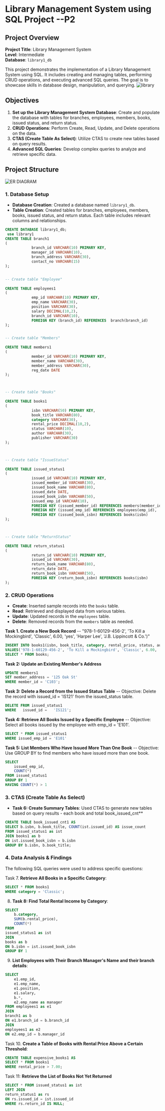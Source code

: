 # Library Management System using SQL Project --P2

## Project Overview

**Project Title**: Library Management System  
**Level**: Intermediate  
**Database**: `library1_db`

This project demonstrates the implementation of a Library Management System using SQL. It includes creating and managing tables, performing CRUD operations, and executing advanced SQL queries. The goal is to showcase skills in database design, manipulation, and querying.
 ![library](https://t3.ftcdn.net/jpg/02/66/01/52/360_F_266015225_sIO1nQowwDbk8SxmW6VzKyC2a4rqrNca.jpg)
 

## Objectives

1. **Set up the Library Management System Database**: Create and populate the database with tables for branches, employees, members, books, issued status, and return status.
2. **CRUD Operations**: Perform Create, Read, Update, and Delete operations on the data.
3. **CTAS (Create Table As Select)**: Utilize CTAS to create new tables based on query results.
4. **Advanced SQL Queries**: Develop complex queries to analyze and retrieve specific data.

## Project Structure

![ER DIAGRAM](<img width="709" height="1001" alt="ER diagram" src="https://github.com/user-attachments/assets/c38ef8d2-6b01-4a07-8d99-e19369e7c5ec" />
)

### 1. Database Setup
 

- **Database Creation**: Created a database named `library1_db`.
- **Table Creation**: Created tables for branches, employees, members, books, issued status, and return status. Each table includes relevant columns and relationships.

```sql
CREATE DATABASE library1_db;
 use library1 
CREATE TABLE branch1
(
            branch_id VARCHAR(10) PRIMARY KEY,
            manager_id VARCHAR(10),
            branch_address VARCHAR(30),
            contact_no VARCHAR(15)
);


-- Create table "Employee"
 
CREATE TABLE employees1
(
            emp_id VARCHAR(10) PRIMARY KEY,
            emp_name VARCHAR(30),
            position VARCHAR(30),
            salary DECIMAL(10,2),
            branch_id VARCHAR(10),
            FOREIGN KEY (branch_id) REFERENCES  branch(branch_id)
);


-- Create table "Members"
 
CREATE TABLE members1
(
            member_id VARCHAR(10) PRIMARY KEY,
            member_name VARCHAR(30),
            member_address VARCHAR(30),
            reg_date DATE
);



-- Create table "Books"
 
CREATE TABLE books1
(
            isbn VARCHAR(50) PRIMARY KEY,
            book_title VARCHAR(80),
            category VARCHAR(30),
            rental_price DECIMAL(10,2),
            status VARCHAR(10),
            author VARCHAR(30),
            publisher VARCHAR(30)
);



-- Create table "IssueStatus"
 
CREATE TABLE issued_status1
(
            issued_id VARCHAR(10) PRIMARY KEY,
            issued_member_id VARCHAR(30),
            issued_book_name VARCHAR(80),
            issued_date DATE,
            issued_book_isbn VARCHAR(50),
            issued_emp_id VARCHAR(10),
            FOREIGN KEY (issued_member_id) REFERENCES members(member_id),
            FOREIGN KEY (issued_emp_id) REFERENCES employees(emp_id),
            FOREIGN KEY (issued_book_isbn) REFERENCES books(isbn) 
);



-- Create table "ReturnStatus"
 
CREATE TABLE return_status1
(
            return_id VARCHAR(10) PRIMARY KEY,
            issued_id VARCHAR(30),
            return_book_name VARCHAR(80),
            return_date DATE,
            return_book_isbn VARCHAR(50),
            FOREIGN KEY (return_book_isbn) REFERENCES books(isbn)
);

```

### 2. CRUD Operations

- **Create**: Inserted sample records into the `books` table.
- **Read**: Retrieved and displayed data from various tables.
- **Update**: Updated records in the `employees` table.
- **Delete**: Removed records from the `members` table as needed.

**Task 1. Create a New Book Record**
-- "978-1-60129-456-2', 'To Kill a Mockingbird', 'Classic', 6.00, 'yes', 'Harper Lee', 'J.B. Lippincott & Co.')"

```sql
INSERT INTO books1(isbn, book_title, category, rental_price, status, author, publisher)
VALUES('978-1-60129-456-2', 'To Kill a Mockingbird', 'Classic', 6.00, 'yes', 'Harper Lee', 'J.B. Lippincott & Co.');
SELECT * FROM books;
```
**Task 2: Update an Existing Member's Address**

```sql
UPDATE members1
SET member_address = '125 Oak St'
WHERE member_id = 'C103';
```

**Task 3: Delete a Record from the Issued Status Table**
-- Objective: Delete the record with issued_id = 'IS121' from the issued_status table.

```sql
DELETE FROM issued_status1
WHERE   issued_id =   'IS121';
```

**Task 4: Retrieve All Books Issued by a Specific Employee**
-- Objective: Select all books issued by the employee with emp_id = 'E101'.
```sql
SELECT * FROM issued_status1
WHERE issued_emp_id = 'E101'
```


**Task 5: List Members Who Have Issued More Than One Book**
-- Objective: Use GROUP BY to find members who have issued more than one book.

```sql
SELECT
    issued_emp_id,
    COUNT(*)
FROM issued_status1
GROUP BY 1
HAVING COUNT(*) > 1
```

### 3. CTAS (Create Table As Select)

- **Task 6: Create Summary Tables**: Used CTAS to generate new tables based on query results - each book and total book_issued_cnt**

```sql
CREATE TABLE book_issued_cnt1 AS
SELECT b.isbn, b.book_title, COUNT(ist.issued_id) AS issue_count
FROM issued_status1 as ist
JOIN books1 as b
ON ist.issued_book_isbn = b.isbn
GROUP BY b.isbn, b.book_title;
```


### 4. Data Analysis & Findings

The following SQL queries were used to address specific questions:

Task 7. **Retrieve All Books in a Specific Category**:

```sql
SELECT * FROM books1
WHERE category = 'Classic';
```

8. **Task 8: Find Total Rental Income by Category**:

```sql
SELECT 
    b.category,
    SUM(b.rental_price),
    COUNT(*)
FROM 
issued_status1 as ist
JOIN
books as b
ON b.isbn = ist.issued_book_isbn
GROUP BY 1
```
 


9. **List Employees with Their Branch Manager's Name and their branch details**:

```sql
SELECT 
    e1.emp_id,
    e1.emp_name,
    e1.position,
    e1.salary,
    b.*,
    e2.emp_name as manager
FROM employees1 as e1
JOIN 
branch1 as b
ON e1.branch_id = b.branch_id    
JOIN
employees1 as e2
ON e2.emp_id = b.manager_id
```

Task 10. **Create a Table of Books with Rental Price Above a Certain Threshold**:
```sql
CREATE TABLE expensive_books1 AS
SELECT * FROM books1
WHERE rental_price > 7.00;
```

Task 11: **Retrieve the List of Books Not Yet Returned**
```sql
SELECT * FROM issued_status1 as ist
LEFT JOIN
return_status1 as rs
ON rs.issued_id = ist.issued_id
WHERE rs.return_id IS NULL;
```

 
